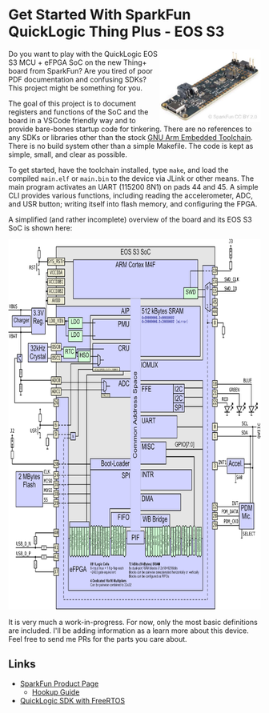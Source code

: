 # Get Started With SparkFun QuickLogic Thing Plus - EOS S3

<img src="docs/board.jpg" width="202" height="145" align="right">
Do you want to play with the QuickLogic EOS S3 MCU + eFPGA SoC on the new Thing+ board from SparkFun? Are you tired of poor PDF documentation and confusing SDKs? This project might be something for you.

The goal of this project is to document registers and functions of the SoC and the board in a VSCode friendly way and to provide bare-bones startup code for tinkering.
There are no references to any SDKs or libraries other than the stock [GNU Arm Embedded Toolchain](https://developer.arm.com/tools-and-software/open-source-software/developer-tools/gnu-toolchain/gnu-rm/downloads). There is no build system other than a simple Makefile. The code is kept as simple, small, and clear as possible.

To get started, have the toolchain installed, type `make`, and load the compiled `main.elf` or `main.bin` to the device via JLink or other means. The main program activates an UART (115200 8N1) on pads 44 and 45. A simple CLI provides various functions, including reading the accelerometer, ADC, and USR button; writing itself into flash memory, and configuring the FPGA.

A simplified (and rather incomplete) overview of the board and its EOS S3 SoC is shown here:

<a href="docs/overview.pdf"><img src="docs/overview.png" width="768" height="740"></a>

It is very much a work-in-progress. For now, only the most basic definitions are included. I'll be adding information as a learn more about this device. Feel free to send me PRs for the parts you care about.

## Links

* [SparkFun Product Page](https://www.sparkfun.com/products/17273)
  * [Hookup Guide](https://learn.sparkfun.com/tutorials/quicklogic-thing-plus-eos-s3-hookup-guide)
* [QuickLogic SDK with FreeRTOS](https://github.com/QuickLogic-Corp/qorc-sdk)



